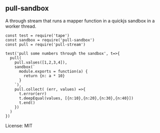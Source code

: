 pull-sandbox
---

A through stream that runs a mapper function in a quickjs sandbox in a worker thread.

```
const test = require('tape')
const sandbox = require('pull-sandbox')
const pull = require('pull-stream')

test('pull some numbers through the sandbox', t=>{
  pull(
    pull.values([1,2,3,4]),
    sandbox(`
      module.exports = function(a) {
        return {n: a * 10}
      }
    `),
    pull.collect( (err, values) =>{
      t.error(err)
      t.deepEqual(values, [{n:10},{n:20},{n:30},{n:40}])
      t.end()
    })
  )
})
````

License: MIT
